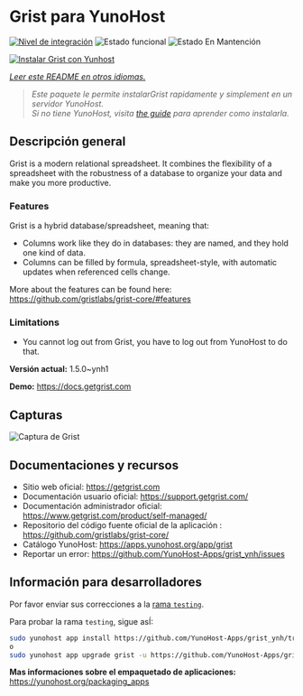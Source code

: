 <!--
Este archivo README esta generado automaticamente<https://github.com/YunoHost/apps/tree/master/tools/readme_generator>
No se debe editar a mano.
-->

# Grist para YunoHost

[![Nivel de integración](https://apps.yunohost.org/badge/integration/grist)](https://ci-apps.yunohost.org/ci/apps/grist/)
![Estado funcional](https://apps.yunohost.org/badge/state/grist)
![Estado En Mantención](https://apps.yunohost.org/badge/maintained/grist)

[![Instalar Grist con Yunhost](https://install-app.yunohost.org/install-with-yunohost.svg)](https://install-app.yunohost.org/?app=grist)

*[Leer este README en otros idiomas.](./ALL_README.md)*

> *Este paquete le permite instalarGrist rapidamente y simplement en un servidor YunoHost.*  
> *Si no tiene YunoHost, visita [the guide](https://yunohost.org/install) para aprender como instalarla.*

## Descripción general

Grist is a modern relational spreadsheet. It combines the flexibility of a spreadsheet with the robustness of a database to organize your data and make you more productive.

### Features

Grist is a hybrid database/spreadsheet, meaning that:

- Columns work like they do in databases: they are named, and they hold one kind of data.
- Columns can be filled by formula, spreadsheet-style, with automatic updates when referenced cells change.

More about the features can be found here: <https://github.com/gristlabs/grist-core/#features>

### Limitations

- You cannot log out from Grist, you have to log out from YunoHost to do that.


**Versión actual:** 1.5.0~ynh1

**Demo:** <https://docs.getgrist.com>

## Capturas

![Captura de Grist](./doc/screenshots/grist.jpg)

## Documentaciones y recursos

- Sitio web oficial: <https://getgrist.com>
- Documentación usuario oficial: <https://support.getgrist.com/>
- Documentación administrador oficial: <https://www.getgrist.com/product/self-managed/>
- Repositorio del código fuente oficial de la aplicación : <https://github.com/gristlabs/grist-core/>
- Catálogo YunoHost: <https://apps.yunohost.org/app/grist>
- Reportar un error: <https://github.com/YunoHost-Apps/grist_ynh/issues>

## Información para desarrolladores

Por favor enviar sus correcciones a la [rama `testing`](https://github.com/YunoHost-Apps/grist_ynh/tree/testing).

Para probar la rama `testing`, sigue asÍ:

```bash
sudo yunohost app install https://github.com/YunoHost-Apps/grist_ynh/tree/testing --debug
o
sudo yunohost app upgrade grist -u https://github.com/YunoHost-Apps/grist_ynh/tree/testing --debug
```

**Mas informaciones sobre el empaquetado de aplicaciones:** <https://yunohost.org/packaging_apps>
